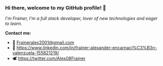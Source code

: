 ### Hi there, welcome to my GitHub profile! 👋

*I'm Frainer, I'm a full stack developer, lover of new technologies and eager to learn.*

**Contact me:**

- 📧 Fraineralex2001@gmail.com
- 🔗 https://www.linkedin.com/in/frainer-alexander-encarnaci%C3%B3n-valenzuela-155821219/
- 🕊️ https://twitter.com/Alex08Frainer

